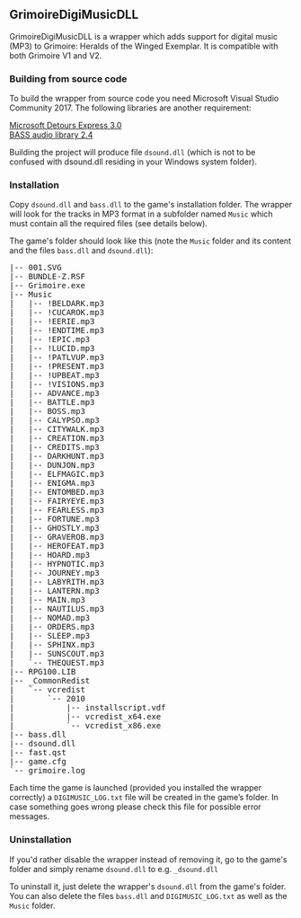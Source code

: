 ## GrimoireDigiMusicDLL
GrimoireDigiMusicDLL is a wrapper which adds support for digital music (MP3) to Grimoire: Heralds of the Winged Exemplar. 
It is compatible with both Grimoire V1 and V2. 

### Building from source code
To build the wrapper from source code you need Microsoft Visual Studio Community 2017. The following libraries are another requirement:

[Microsoft Detours Express 3.0](https://www.microsoft.com/en-us/download/details.aspx?id=52586)  
[BASS audio library 2.4](http://www.un4seen.com/bass.html)

Building the project will produce file `dsound.dll` (which is not to be confused with dsound.dll residing in your Windows system folder).
    
### Installation
Copy `dsound.dll` and `bass.dll` to the game's installation folder. The wrapper will look for the tracks in MP3 format
in a subfolder named `Music` which must contain all the required files (see details below).

The game's folder should look like this (note the `Music` folder and its content and the files `bass.dll` and `dsound.dll`):<br>

<pre>
|-- 001.SVG
|-- BUNDLE-Z.RSF
|-- Grimoire.exe
|-- Music 
|   |-- !BELDARK.mp3
|   |-- !CUCAROK.mp3
|   |-- !EERIE.mp3
|   |-- !ENDTIME.mp3
|   |-- !EPIC.mp3
|   |-- !LUCID.mp3
|   |-- !PATLVUP.mp3
|   |-- !PRESENT.mp3
|   |-- !UPBEAT.mp3
|   |-- !VISIONS.mp3
|   |-- ADVANCE.mp3
|   |-- BATTLE.mp3
|   |-- BOSS.mp3
|   |-- CALYPSO.mp3
|   |-- CITYWALK.mp3
|   |-- CREATION.mp3
|   |-- CREDITS.mp3
|   |-- DARKHUNT.mp3
|   |-- DUNJON.mp3
|   |-- ELFMAGIC.mp3
|   |-- ENIGMA.mp3
|   |-- ENTOMBED.mp3
|   |-- FAIRYEYE.mp3
|   |-- FEARLESS.mp3
|   |-- FORTUNE.mp3
|   |-- GHOSTLY.mp3
|   |-- GRAVEROB.mp3
|   |-- HEROFEAT.mp3
|   |-- HOARD.mp3
|   |-- HYPNOTIC.mp3
|   |-- JOURNEY.mp3
|   |-- LABYRITH.mp3
|   |-- LANTERN.mp3
|   |-- MAIN.mp3
|   |-- NAUTILUS.mp3
|   |-- NOMAD.mp3
|   |-- ORDERS.mp3
|   |-- SLEEP.mp3
|   |-- SPHINX.mp3
|   |-- SUNSCOUT.mp3
|   `-- THEQUEST.mp3
|-- RPG100.LIB
|-- _CommonRedist
|   `-- vcredist
|       `-- 2010
|           |-- installscript.vdf
|           |-- vcredist_x64.exe
|           `-- vcredist_x86.exe
|-- bass.dll
|-- dsound.dll
|-- fast.qst
|-- game.cfg
`-- grimoire.log
</pre>

Each time the game is launched (provided you installed the wrapper correctly) a `DIGIMUSIC_LOG.txt` file will be created 
in the game’s folder. In case something goes wrong please check this file for possible error messages.

### Uninstallation
If you'd rather disable the wrapper instead of removing it, go to the game's folder and simply rename `dsound.dll` to e.g. `_dsound.dll` 

To uninstall it, just delete the wrapper's `dsound.dll` from the game's folder. You can also delete the files `bass.dll` and 
`DIGIMUSIC_LOG.txt` as well as the `Music` folder.

